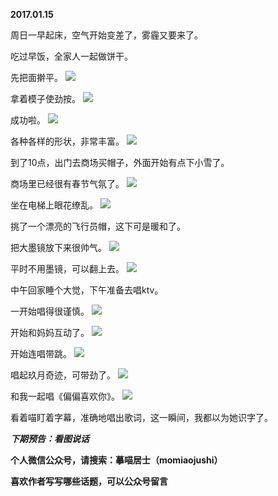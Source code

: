 
          
**2017.01.15**

周日一早起床，空气开始变差了，雾霾又要来了。

吃过早饭，全家人一起做饼干。

先把面擀平。
![](http://wx3.sinaimg.cn/large/627d9660ly1fbrjoomnjpj20yg0mz0wq.jpg)


拿着模子使劲按。
![](http://wx3.sinaimg.cn/large/627d9660ly1fbrjopm9mvj20yg0mz787.jpg)


成功啦。
![](http://wx3.sinaimg.cn/large/627d9660ly1fbrjop0kptj20yg0mz42a.jpg)


各种各样的形状，非常丰富。
![](http://wx3.sinaimg.cn/large/627d9660ly1fbrjopemruj20yg0mzjup.jpg)


到了10点，出门去商场买帽子，外面开始有点下小雪了。

商场里已经很有春节气氛了。
![](http://wx3.sinaimg.cn/large/627d9660ly1fbrjonorisj20yg0mzgsw.jpg)


坐在电梯上眼花缭乱。
![](http://wx3.sinaimg.cn/large/627d9660ly1fbrjoo34d7j20yg0mzdjg.jpg)


挑了一个漂亮的飞行员帽，这下可是暖和了。

把大墨镜放下来很帅气。
![](http://wx3.sinaimg.cn/large/627d9660ly1fbrjop77x9j20yg0mzq6g.jpg)


平时不用墨镜，可以翻上去。
![](http://wx3.sinaimg.cn/large/627d9660ly1fbrjoofmffj20yg0mzadi.jpg)


中午回家睡个大觉，下午准备去唱ktv。

一开始唱得很谨慎。
![](http://wx3.sinaimg.cn/large/627d9660ly1fbrjonuwklj20yg0mztdk.jpg)


开始和妈妈互动了。
![](http://wx3.sinaimg.cn/large/627d9660ly1fbrjooth58j20yg0mzq6m.jpg)


开始连唱带跳。
![](http://wx3.sinaimg.cn/large/627d9660ly1fbrjomuvv6j20yg0mztcu.jpg)


唱起玖月奇迹，可带劲了。
![](http://wx3.sinaimg.cn/large/627d9660ly1fbrjommf10j20yg0mzdid.jpg)


和我一起唱《偏偏喜欢你》。
![](http://wx3.sinaimg.cn/large/627d9660ly1fbrjon3ol3j20yg0mzwh6.jpg)


看着喵盯着字幕，准确地唱出歌词，这一瞬间，我都以为她识字了。


***下期预告：看图说话***


**个人微信公众号，请搜索：摹喵居士（momiaojushi）**

**喜欢作者写写哪些话题，可以公众号留言**

        